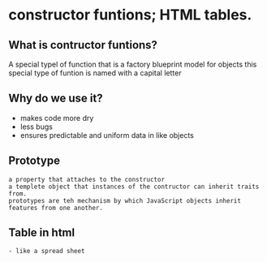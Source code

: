 # constructor funtions; HTML tables.

## What is contructor funtions?
  A special typel of function that is a factory blueprint model for objects
  this special type of funtion is named with a capital letter

## Why do we use it?
  - makes code more dry 
  - less bugs
  -  ensures predictable and uniform data in like objects

  ## Prototype
    a property that attaches to the constructor 
    a templete object that instances of the contructor can inherit traits from.
    prototypes are teh mechanism by which JavaScript objects inherit features from one another.

  ## Table in html
    - like a spread sheet
    
  

